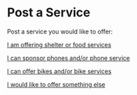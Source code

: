 

# Post a Service 

Post a service you would like to offer:

<a class="button disabled" href="#">I am offering shelter or food services</a>

<a class="button disabled" href="#">I can sponsor phones and/or phone service</a>

<a class="button disabled" href="#">I can offer bikes and/or bike services</a>

<a class="button disabled" href="#">I would like to offer something else</a>